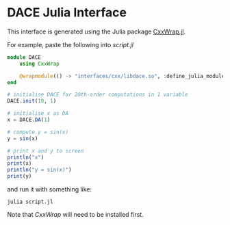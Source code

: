 # DACE Julia Interface

This interface is generated using the Julia package
[CxxWrap.jl](https://github.com/JuliaInterop/CxxWrap.jl).

For example, paste the following into *script.jl*

```julia
module DACE
    using CxxWrap

    @wrapmodule(() -> "interfaces/cxx/libdace.so", :define_julia_module)
end

# initialise DACE for 20th-order computations in 1 variable
DACE.init(10, 1)

# initialise x as DA
x = DACE.DA(1)

# compute y = sin(x)
y = sin(x)

# print x and y to screen
println("x")
print(x)
println("y = sin(x)")
print(y)
```

and run it with something like:

```
julia script.jl
```

Note that *CxxWrap* will need to be installed first.
